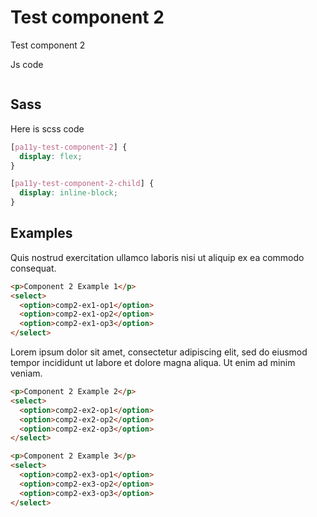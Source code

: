 # Test component 2

Test component 2

Js code

```js
```

## Sass

Here is scss code

```scss
[pa11y-test-component-2] {
  display: flex;
}

[pa11y-test-component-2-child] {
  display: inline-block;
}
```


## Examples

Quis nostrud exercitation ullamco laboris nisi ut aliquip ex ea commodo consequat.


```html
<p>Component 2 Example 1</p>
<select>
  <option>comp2-ex1-op1</option>
  <option>comp2-ex1-op2</option>
  <option>comp2-ex1-op3</option>
</select>
```


Lorem ipsum dolor sit amet, consectetur adipiscing elit, sed do eiusmod tempor incididunt ut labore et dolore magna aliqua. Ut enim ad minim veniam.


```html
<p>Component 2 Example 2</p>
<select>
  <option>comp2-ex2-op1</option>
  <option>comp2-ex2-op2</option>
  <option>comp2-ex2-op3</option>
</select>
```

```html
<p>Component 2 Example 3</p>
<select>
  <option>comp2-ex3-op1</option>
  <option>comp2-ex3-op2</option>
  <option>comp2-ex3-op3</option>
</select>
```
